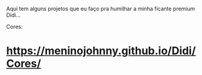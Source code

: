 Aqui tem alguns projetos que eu faço pra humilhar a minha ficante premium Didi...

Cores:
# https://meninojohnny.github.io/Didi/Cores/
